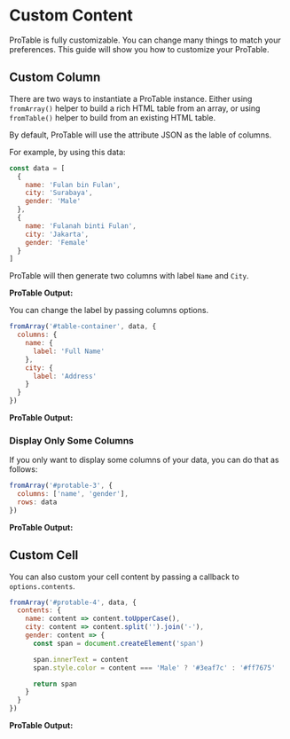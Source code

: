 # Custom Content

ProTable is fully customizable. You can change many things to match your preferences. This guide will show you how to customize your ProTable.

## Custom Column

There are two ways to instantiate a ProTable instance. Either using `fromArray()` helper to build a rich HTML table from an array, or using `fromTable()` helper to build from an existing HTML table.

By default, ProTable will use the attribute JSON as the lable of columns.

For example, by using this data:

```js
const data = [
  {
    name: 'Fulan bin Fulan',
    city: 'Surabaya',
    gender: 'Male'
  },
  {
    name: 'Fulanah binti Fulan',
    city: 'Jakarta',
    gender: 'Female'
  }
]
```

ProTable will then generate two columns with label `Name` and `City`.

**ProTable Output:**

<div id="protable-1"></div>

You can change the label by passing columns options.

```js
fromArray('#table-container', data, {
  columns: {
    name: {
      label: 'Full Name'
    },
    city: {
      label: 'Address'
    }
  }
})
```

**ProTable Output:**
<div id="protable-2"></div>

### Display Only Some Columns

If you only want to display some columns of your data, you can do that as follows:

```js
fromArray('#protable-3', {
  columns: ['name', 'gender'],
  rows: data
})
```

**ProTable Output:**
<div id="protable-3"></div>

## Custom Cell

You can also custom your cell content by passing a callback to `options.contents`.

```js
fromArray('#protable-4', data, {
  contents: {
    name: content => content.toUpperCase(),
    city: content => content.split('').join('-'),
    gender: content => {
      const span = document.createElement('span')

      span.innerText = content
      span.style.color = content === 'Male' ? '#3eaf7c' : '#ff7675'

      return span
    }
  }
})
```

**ProTable Output:**
<div id="protable-4"></div>

<script>
const data = [
  {
    name: 'Fulan bin Fulan',
    city: 'Surabaya',
    gender: 'Male'
  },
  {
    name: 'Fulanah binti Fulan',
    city: 'Jakarta',
    gender: 'Female'
  }
]

export default {
  mounted () {
    const script = document.createElement('script')
    script.src = 'https://cdn.jsdelivr.net/npm/pro-table@0.1.0/dist/js/pro-table.min.js'
    script.addEventListener('load', this.onLoad)

    document.body.append(script)
  },
  methods: {
    onLoad () {
      ProTable.fromArray('#protable-1', data)

      ProTable.fromArray('#protable-2', data, {
        columns: {
          name: {
            label: 'Full Name'
          },
          city: {
            label: 'Address'
          }
        }
      })

      ProTable.fromArray('#protable-3', {
        columns: ['name', 'gender'],
        rows: data
      })

      ProTable.fromArray('#protable-4', data, {
        contents: {
          name: content => content.toUpperCase(),
          city: content => content.split('').join('-'),
          gender: content => {
            const span = document.createElement('span')

            span.innerText = content
            span.style.color = content === 'Male' ? '#3eaf7c' : '#ff7675'

            return span
          }
        }
      })
    }
  }
}
</script>